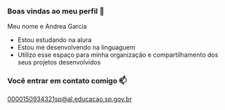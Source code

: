 ### Boas vindas ao meu perfil 💙 
Meu nome e Andrea Garcia

- Estou estudando na alura
-  Estou me desenvolvendo na linguaguem
- Utilizo esse espaço para minha organização e compartilhamento dos seus projetos desenvolvidos
  
### Você entrar em contato comigo 📫

0000150934321sp@al.educacao.sp.gov.br
